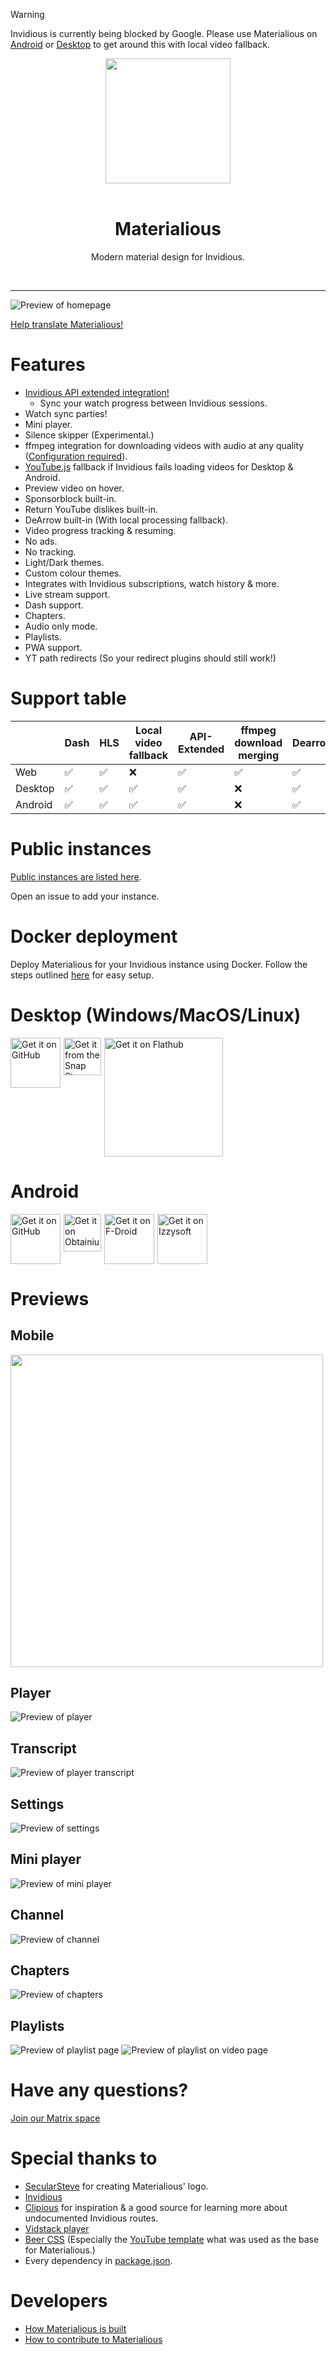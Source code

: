 
> [!WARNING]  
> Invidious is currently being blocked by Google. Please use Materialious on [Android](https://github.com/Materialious/Materialious/releases/latest) or [Desktop](https://github.com/Materialious/Materialious/releases/latest) to get around this with local video fallback.

<div align="center">
  <img src="./materialious/static/logo.svg" width="200px" />
  <br />
  <br />
  <h1>Materialious</h1>
  <quote>
    Modern material design for Invidious.
  </quote>
</div>

&nbsp;

-------


![Preview of homepage](./previews/home-preview.png)

[Help translate Materialious!](https://fink.inlang.com/github.com/WardPearce/Materialious)

# Features
- [Invidious API extended integration!](https://github.com/Materialious/api-extended)
  - Sync your watch progress between Invidious sessions.
- Watch sync parties!
- Mini player.
- Silence skipper (Experimental.)
- ffmpeg integration for downloading videos with audio at any quality ([Configuration required](./docs/DOCKER.md#step-7-optional-enabling-downloads)).
- [YouTube.js](https://github.com/LuanRT/YouTube.js) fallback if Invidious fails loading videos for Desktop & Android.
- Preview video on hover.
- Sponsorblock built-in.
- Return YouTube dislikes built-in.
- DeArrow built-in (With local processing fallback).
- Video progress tracking & resuming.
- No ads.
- No tracking.
- Light/Dark themes.
- Custom colour themes.
- Integrates with Invidious subscriptions, watch history & more.
- Live stream support.
- Dash support.
- Chapters.
- Audio only mode.
- Playlists.
- PWA support.
- YT path redirects (So your redirect plugins should still work!)

# Support table
|         | Dash | HLS | Local video fallback | API-Extended | ffmpeg download merging | Dearrow | RYD |
|---------|------|-----|----------------------|--------------|-------------------------|---------|-----|
| Web     | ✅    | ✅   | ❌                    | ✅            | ✅                       | ✅       | ✅   |
| Desktop | ✅    | ✅   | ✅                    | ✅            | ❌                       | ✅       | ✅   |
| Android | ✅    | ✅   | ✅                    | ✅            | ❌                       | ✅       | ✅   |

# Public instances
[Public instances are listed here](./docs/INSTANCES.md).

Open an issue to add your instance.

# Docker deployment
Deploy Materialious for your Invidious instance using Docker. Follow the steps outlined [here](./docs/DOCKER.md) for easy setup.

# Desktop (Windows/MacOS/Linux)
<div style="display: flex; gap: 5px;">
  <a href="https://github.com/Materialious/Materialious/releases/latest">
    <img src="https://raw.githubusercontent.com/NeoApplications/Neo-Backup/034b226cea5c1b30eb4f6a6f313e4dadcbb0ece4/badge_github.png" alt="Get it on GitHub" height="80"/>
  </a>
  <a href="https://snapcraft.io/materialious">
    <img height="60" alt="Get it from the Snap Store" src="https://snapcraft.io/en/dark/install.svg" />
  </a>
  <a href='https://flathub.org/apps/us.materialio.Materialious'>
    <img width='190' alt='Get it on Flathub' src='https://flathub.org/api/badge?locale=en'/>
  </a>
</div>

# Android
<div style="display: flex; gap: 5px;">
  <a href="https://github.com/Materialious/Materialious/releases/latest">
    <img src="https://raw.githubusercontent.com/NeoApplications/Neo-Backup/034b226cea5c1b30eb4f6a6f313e4dadcbb0ece4/badge_github.png" alt="Get it on GitHub" height="80"/>
  </a>
  <a href="http://apps.obtainium.imranr.dev/redirect.html?r=obtainium://add/https://github.com/Materialious/Materialious">
    <img height="60" alt="Get it on Obtainium" src="https://raw.githubusercontent.com/ImranR98/Obtainium/e3fcf6e0b5187445a76462b4042aba6b2fc15047/assets/graphics/badge_obtainium.png" />
  </a>
  <a href="https://f-droid.org/packages/us.materialio.app/">
    <img height="80" alt="Get it on F-Droid" src="https://fdroid.gitlab.io/artwork/badge/get-it-on.png" />
  </a>
  <a href="https://apt.izzysoft.de/fdroid/index/apk/us.materialio.app">
    <img height="80" alt="Get it on Izzysoft" src="https://codeberg.org/IzzyOnDroid/repo/raw/commit/9873f08e282332a231e64d9729f810f427a521e4/assets/IzzyOnDroid.png" />
  </a>
</div>

# Previews

## Mobile
<img src="./previews/mobile-preview.png" style="height: 500px"/>

## Player
![Preview of player](./previews/player-preview.png)

## Transcript
![Preview of player transcript](./previews/transcript-preview.png)

## Settings
![Preview of settings](./previews/setting-preview.png)

## Mini player
![Preview of mini player](./previews/mini-player-desktop-preview.png)

## Channel
![Preview of channel](./previews/channel-preview.png)

## Chapters
![Preview of chapters](./previews/chapter-previews.png)

## Playlists
![Preview of playlist page](./previews/playlist-preview.png)
![Preview of playlist on video page](./previews/playlist-preview-2.png)

# Have any questions?
[Join our Matrix space](https://matrix.to/#/#ward:matrix.org)

# Special thanks to
- [SecularSteve](https://github.com/SecularSteve) for creating Materialious' logo.
- [Invidious](https://github.com/iv-org)
- [Clipious](https://github.com/lamarios/clipious) for inspiration & a good source for learning more about undocumented Invidious routes.
- [Vidstack player](https://github.com/vidstack/player)
- [Beer CSS](https://github.com/beercss/beercss) (Especially the [YouTube template](https://github.com/beercss/beercss/tree/main/src/youtube) what was used as the base for Materialious.)
- Every dependency in [package.json](/materialious/package.json).

# Developers
- [How Materialious is built](./docs/BUILDING.md)
- [How to contribute to Materialious](./docs/DEV.md)